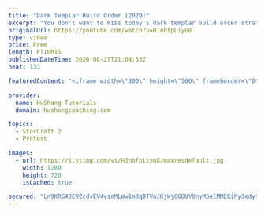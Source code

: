 ```yaml
---
title: "Dark Templar Build Order [2020]"
excerpt: "You don't want to miss today's dark templar build order strategy guide! We're learning a dark templar build order(dt rush)! This strategy/build is for the Protoss vs Terran matchup and get's your dark templar (DT) out by 4:30 IN YOUR OPPONENTS BASE by using a warp prism which we sneak out across the"
originalUrl: https://youtube.com/watch?v=HJnbfpLiyo8
type: video
price: Free
length: PT10M1S
publishedDateTime: 2020-08-27T21:04:33Z
heat: 133

featuredContent: "<iframe width=\"800\" height=\"500\" frameborder=\"0\" src=\"https://www.youtube.com/embed/HJnbfpLiyo8\" allow=\"accelerometer; autoplay; encrypted-media; gyroscope; picture-in-picture\" allowfullscreen></iframe>"

provider:
  name: HuShang Tutorials
  domain: hushangcoaching.com

topics:
  - StarCraft 2
  - Protoss

images:
  - url: https://i.ytimg.com/vi/HJnbfpLiyo8/maxresdefault.jpg
    width: 1280
    height: 720
    isCached: true

secured: "Ln9KRG43E9ZcdvEV4vseMLWw1m0qDTVaJKjWj0GDUY8nyM5e1MMEQihy3edyRIKbXKHRXuo7F4jFUB3xqdXleM6eqO8Gr3UgzD3IAVTxyqznUJzyeSs5acxZTGdg+7AD0Yi9w6qzksb4a3oL2yVp9Ew+I7P1i2BLjvjPb4llO9TA9DjHlPOYwBBg0iZQvOmJvitxPkMJsx26aFb3X2uIr9cFfwOW8nqWBtL3yACgsgPfGjYJIZuKGNziXKgvBQOoKMi+DI9iY4jbULC3A0HvAGTwZ0XYGwPk8x2s/VzUA+a/JfCjmxd9VqyL3VgPSoPK+cZF2MIscX4GwZs462c1/Xh7MSfmMpn+yP3jneF8wIwx6xxCiF1BXt9O5m0ehIHAfZloZXFagH+UHN9MR3mqIEdgDmFbemuOpGi3Zw52Wkg=;qTuYk7bZsA33Voz7V2WS4g=="
---
```


